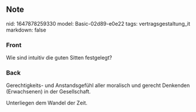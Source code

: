 ## Note
nid: 1647878259330
model: Basic-02d89-e0e22
tags: vertragsgestaltung_it
markdown: false

### Front
Wie sind intuitiv die guten Sitten festgelegt?

### Back
Gerechtigkeits- und Anstandsgefühl aller moralisch und gerecht Denkenden (Erwachsenen) in der Gesellschaft. 

Unterliegen dem Wandel der Zeit.
